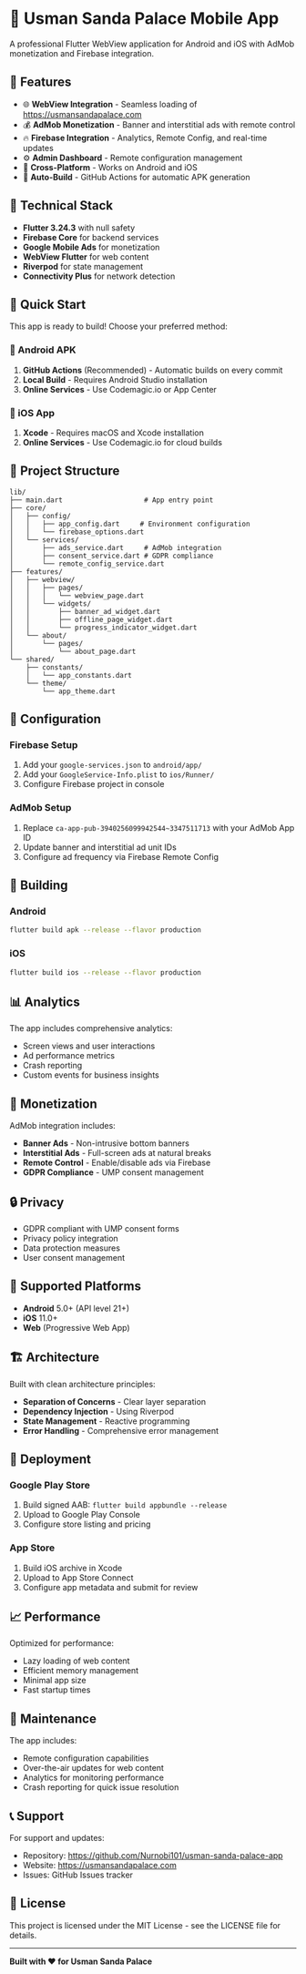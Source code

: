# 🏰 Usman Sanda Palace Mobile App

A professional Flutter WebView application for Android and iOS with AdMob monetization and Firebase integration.

## 📱 Features

- 🌐 **WebView Integration** - Seamless loading of https://usmansandapalace.com
- 💰 **AdMob Monetization** - Banner and interstitial ads with remote control
- 🔥 **Firebase Integration** - Analytics, Remote Config, and real-time updates
- ⚙️ **Admin Dashboard** - Remote configuration management
- 📱 **Cross-Platform** - Works on Android and iOS
- 🚀 **Auto-Build** - GitHub Actions for automatic APK generation

## 🔧 Technical Stack

- **Flutter 3.24.3** with null safety
- **Firebase Core** for backend services
- **Google Mobile Ads** for monetization
- **WebView Flutter** for web content
- **Riverpod** for state management
- **Connectivity Plus** for network detection

## 🚀 Quick Start

This app is ready to build! Choose your preferred method:

### 📱 Android APK
1. **GitHub Actions** (Recommended) - Automatic builds on every commit
2. **Local Build** - Requires Android Studio installation
3. **Online Services** - Use Codemagic.io or App Center

### 🍎 iOS App
1. **Xcode** - Requires macOS and Xcode installation
2. **Online Services** - Use Codemagic.io for cloud builds

## 📁 Project Structure

```
lib/
├── main.dart                    # App entry point
├── core/
│   ├── config/
│   │   ├── app_config.dart     # Environment configuration
│   │   └── firebase_options.dart
│   └── services/
│       ├── ads_service.dart     # AdMob integration
│       ├── consent_service.dart # GDPR compliance
│       └── remote_config_service.dart
├── features/
│   ├── webview/
│   │   ├── pages/
│   │   │   └── webview_page.dart
│   │   └── widgets/
│   │       ├── banner_ad_widget.dart
│   │       ├── offline_page_widget.dart
│   │       └── progress_indicator_widget.dart
│   └── about/
│       └── pages/
│           └── about_page.dart
└── shared/
    ├── constants/
    │   └── app_constants.dart
    └── theme/
        └── app_theme.dart
```

## 🔧 Configuration

### Firebase Setup
1. Add your `google-services.json` to `android/app/`
2. Add your `GoogleService-Info.plist` to `ios/Runner/`
3. Configure Firebase project in console

### AdMob Setup
1. Replace `ca-app-pub-3940256099942544~3347511713` with your AdMob App ID
2. Update banner and interstitial ad unit IDs
3. Configure ad frequency via Firebase Remote Config

## 🚀 Building

### Android
```bash
flutter build apk --release --flavor production
```

### iOS
```bash
flutter build ios --release --flavor production
```

## 📊 Analytics

The app includes comprehensive analytics:
- Screen views and user interactions
- Ad performance metrics
- Crash reporting
- Custom events for business insights

## 🎯 Monetization

AdMob integration includes:
- **Banner Ads** - Non-intrusive bottom banners
- **Interstitial Ads** - Full-screen ads at natural breaks
- **Remote Control** - Enable/disable ads via Firebase
- **GDPR Compliance** - UMP consent management

## 🔒 Privacy

- GDPR compliant with UMP consent forms
- Privacy policy integration
- Data protection measures
- User consent management

## 📱 Supported Platforms

- **Android** 5.0+ (API level 21+)
- **iOS** 11.0+
- **Web** (Progressive Web App)

## 🏗️ Architecture

Built with clean architecture principles:
- **Separation of Concerns** - Clear layer separation
- **Dependency Injection** - Using Riverpod
- **State Management** - Reactive programming
- **Error Handling** - Comprehensive error management

## 🚀 Deployment

### Google Play Store
1. Build signed AAB: `flutter build appbundle --release`
2. Upload to Google Play Console
3. Configure store listing and pricing

### App Store
1. Build iOS archive in Xcode
2. Upload to App Store Connect
3. Configure app metadata and submit for review

## 📈 Performance

Optimized for performance:
- Lazy loading of web content
- Efficient memory management
- Minimal app size
- Fast startup times

## 🔧 Maintenance

The app includes:
- Remote configuration capabilities
- Over-the-air updates for web content
- Analytics for monitoring performance
- Crash reporting for quick issue resolution

## 📞 Support

For support and updates:
- Repository: https://github.com/Nurnobi101/usman-sanda-palace-app
- Website: https://usmansandapalace.com
- Issues: GitHub Issues tracker

## 📄 License

This project is licensed under the MIT License - see the LICENSE file for details.

---

**Built with ❤️ for Usman Sanda Palace**
